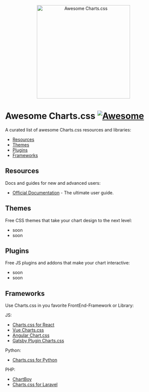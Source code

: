 <div align="center">
    <img width="300" src="https://chartscss.org/assets/img/logo-animation.svg" alt="Awesome Charts.css">
</div>

# Awesome Charts.css [![Awesome](https://cdn.rawgit.com/sindresorhus/awesome/d7305f38d29fed78fa85652e3a63e154dd8e8829/media/badge.svg)](https://github.com/sindresorhus/awesome)

A curated list of awesome Charts.css resources and libraries:

- [Resources](#resources)
- [Themes](#themes)
- [Plugins](#plugins)
- [Frameworks](#frameworks)

## Resources

Docs and guides for new and advanced users:

- [Official Documentation](https://chartscss.org/docs/) - The ultimate user guide.

## Themes

Free CSS themes that take your chart design to the next level:

* soon
* soon

## Plugins

Free JS plugins and addons that make your chart interactive:

* soon
* soon

## Frameworks

Use Charts.css in you favorite FrontEnd-Framework or Library:

JS:

* [Charts.css for React](https://github.com/hollanddd/charts-css-react)
* [Vue Charts.css](https://github.com/Vue-Charts-CSS/vue.charts.css)
* [Angular Chart.css](https://github.com/karlgodtliebsen/chart-css-angular)
* [Gatsby Plugin Charts.css](https://github.com/PaulieScanlon/gatsby-plugin-charts-css)

Python:

* [Charts.css for Python](https://github.com/rayluo/charts.css.py)

PHP:

* [ChartBoy](https://wolfgang-degroot.github.io/ChartBoy/)
* [Charts.css for Laravel](https://github.com/maartenpaauw/laravel-charts-css)
